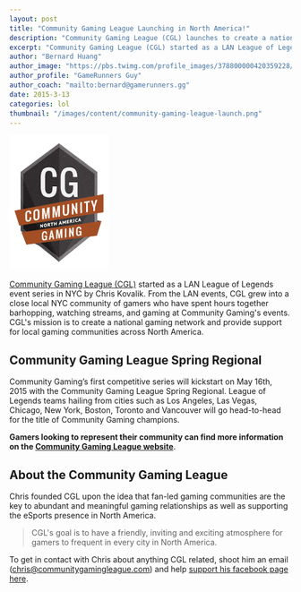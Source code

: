 ```yaml
---
layout: post
title: "Community Gaming League Launching in North America!"
description: "Community Gaming League (CGL) launches to create a national gaming network and provide support for local gaming communities across North America."
excerpt: "Community Gaming League (CGL) started as a LAN League of Legends event series in NYC by Chris Kovalik. From the LAN events, CGL grew into a close local NYC community of gamers who have spent hours together barhopping, watching streams, and gaming at Community Gaming's events. CGL's mission is to create a national gaming network and provide support for local gaming communities across North America. "
author: "Bernard Huang"
author_image: "https://pbs.twimg.com/profile_images/378800000420359228/a73e0d9f4cb08c28ebd9585a91d25c8b_400x400.jpeg"
author_profile: "GameRunners Guy"
author_coach: "mailto:bernard@gamerunners.gg"
date: 2015-3-13
categories: lol
thumbnail: "/images/content/community-gaming-league-launch.png"
---
```


<a href="http://www.communitygamingleague.com/">![Community Gaming League logo](/images/content/community-gaming-league-launch.png)</a>

[Community Gaming League (CGL)](http://www.communitygamingleague.com/) started as a LAN League of Legends event series in NYC by Chris Kovalik. From the LAN events, CGL grew into a close local NYC community of gamers who have spent hours together barhopping, watching streams, and gaming at Community Gaming's events. CGL's mission is to create a national gaming network and provide support for local gaming communities across North America. 

## Community Gaming League Spring Regional

Community Gaming’s first competitive series will kickstart on May 16th, 2015 with the Community Gaming League Spring Regional. League of Legends teams hailing from cities such as Los Angeles, Las Vegas, Chicago, New York, Boston, Toronto and Vancouver will go head-to-head for the title of Community Gaming champions. 

**Gamers looking to represent their community can find more information on the [Community Gaming League website](http://www.communitygamingleague.com/join/)**.

## About the Community Gaming League

Chris founded CGL upon the idea that fan-led gaming communities are the key to abundant and meaningful gaming relationships as well as supporting the eSports presence in North America. 

> CGL's goal is to have a friendly, inviting and exciting atmosphere for gamers to frequent in every city in North America.

To get in contact with Chris about anything CGL related, shoot him an email (<a href="mailto:chris@communitygamingleague.com">chris@communitygamingleague.com</a>) and help [support his facebook page here](https://www.facebook.com/communitygamingleague).